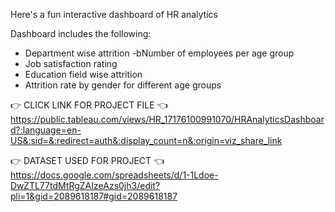 
Here's a fun interactive dashboard of HR analytics

Dashboard includes the following:

- Department wise attrition
-bNumber of employees per age group
- Job satisfaction rating
- Education field wise attrition
- Attrition rate by gender for different age groups

👉 CLICK LINK FOR PROJECT FILE 👈 https://public.tableau.com/views/HR_17176100991070/HRAnalyticsDashboard?:language=en-US&:sid=&:redirect=auth&:display_count=n&:origin=viz_share_link

👉 DATASET USED FOR PROJECT 👈 https://docs.google.com/spreadsheets/d/1-1Ldoe-DwZTL77tdMtRgZAIzeAzs0jh3/edit?pli=1&gid=2089618187#gid=2089618187

